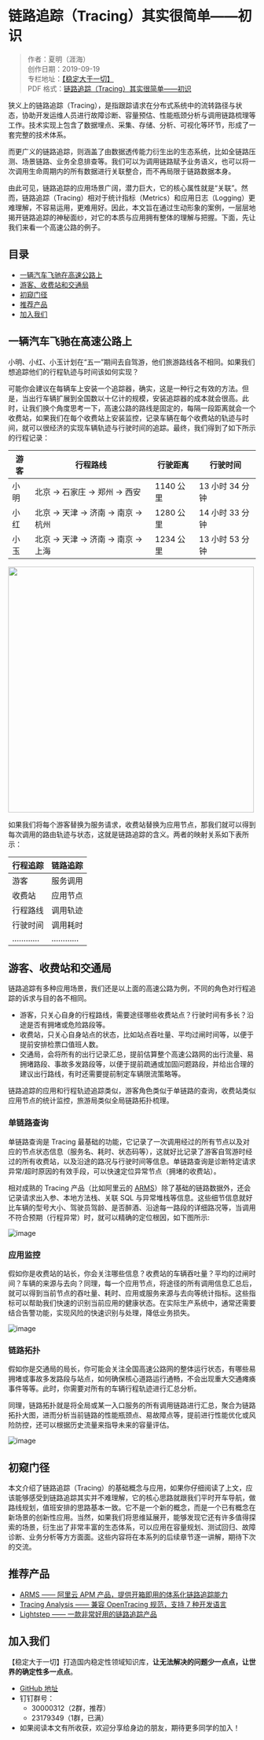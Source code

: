 # 链路追踪（Tracing）其实很简单——初识

> 作者：夏明（涯海）    
> 创作日期：2019-09-19  
> 专栏地址：[【稳定大于一切】](https://github.com/StabilityMan/StabilityGuide)  
> PDF 格式：[链路追踪（Tracing）其实很简单——初识](https://github.com/StabilityMan/StabilityGuide/blob/master/docs/diagnosis/tracing/pdf/链路追踪（Tracing）其实很简单——初识.pdf)


狭义上的链路追踪（Tracing），是指跟踪请求在分布式系统中的流转路径与状态，协助开发运维人员进行故障诊断、容量预估、性能瓶颈分析与调用链路梳理等工作。技术实现上包含了数据埋点、采集、存储、分析、可视化等环节，形成了一套完整的技术体系。

而更广义的链路追踪，则涵盖了由数据透传能力衍生出的生态系统，比如全链路压测、场景链路、业务全息排查等。我们可以为调用链路赋予业务语义，也可以将一次调用生命周期内的所有数据进行关联整合，而不再局限于链路数据本身。

由此可见，链路追踪的应用场景广阔，潜力巨大，它的核心属性就是“关联”。然而，链路追踪（Tracing）相对于统计指标（Metrics）和应用日志（Logging）更难理解，不容易运用，更难用好。因此，本文旨在通过生动形象的案例，一层层地揭开链路追踪的神秘面纱，对它的本质与应用拥有整体的理解与把握。下面，先让我们来看一个高速公路的例子。


## 目录
- [一辆汽车飞驰在高速公路上](#一辆汽车飞驰在高速公路上)
- [游客、收费站和交通局](#游客收费站和交通局)
- [初窥门径](#初窥门径)
- [推荐产品](#推荐产品)
- [加入我们](#加入我们)

## 一辆汽车飞驰在高速公路上
小明、小红、小玉计划在“五一”期间去自驾游，他们旅游路线各不相同。如果我们想追踪他们的行程轨迹与时间该如何实现？

可能你会建议在每辆车上安装一个追踪器，确实，这是一种行之有效的方法。但是，当出行车辆扩展到全国数以十亿计的规模，安装追踪器的成本就会很高。此时，让我们换个角度思考一下，高速公路的路线是固定的，每隔一段距离就会一个收费站，如果我们在每个收费站上安装监控，记录车辆在每个收费站的轨迹与时间，就可以很经济的实现车辆轨迹与行驶时间的追踪。最终，我们得到了如下所示的行程记录：

|游客|行程路线|行驶距离|行驶时间|
|---|---|----|----|
|小明|北京 -> 石家庄 -> 郑州 -> 西安|1140 公里|13 小时 34 分钟|
|小红|北京 -> 天津 -> 济南 -> 南京 -> 杭州|1280 公里|14 小时 33 分钟|
|小玉|北京 -> 天津 -> 济南 -> 南京 -> 上海|1234 公里|13 小时 53 分钟|

<img src="image/行程追踪.png" width = "500"/>

如果我们将每个游客替换为服务请求，收费站替换为应用节点，那我们就可以得到每次调用的路由轨迹与状态，这就是链路追踪的含义。两者的映射关系如下表所示：

|行程追踪|链路追踪|
|-------|------|
|游客|服务调用|
|收费站|应用节点|
|行程路线|调用轨迹|
|行驶时间|调用耗时|
|…………|…………|



## 游客、收费站和交通局
链路追踪有多种应用场景，我们还是以上面的高速公路为例，不同的角色对行程追踪的诉求与目的各不相同。

* 游客，只关心自身的行程路线，需要途径哪些收费站点？行驶时间有多长？沿途是否有拥堵或危险路段等。
* 收费站，只关心自身站点的状态，比如站点吞吐量、平均过闸时间等，以便于提前安排检票口值班人数。
* 交通局，会将所有的出行记录汇总，提前估算整个高速公路网的出行流量、易拥堵路段、事故多发路段等，以便于提前疏通或加固问题路段，并给出合理的建议出行路线，有时还需要提前制定车辆限流策略等。

链路追踪的应用和行程轨迹追踪类似，游客角色类似于单链路的查询，收费站类似应用节点的统计监控，旅游局类似全局链路拓扑梳理。

### 单链路查询
单链路查询是 Tracing 最基础的功能，它记录了一次调用经过的所有节点以及对应的节点状态信息（服务名、耗时、状态码等），这就好比记录了游客自驾游时经过的所有收费站，以及沿途的路况与行驶时间等信息。单链路查询是诊断特定请求异常/超时原因的有效手段，可以快速定位异常节点（拥堵的收费站）。

相对成熟的 Tracing 产品（比如阿里云的 [ARMS](https://help.aliyun.com/document_detail/64995.html)）除了基础的链路数据外，还会记录请求出入参、本地方法栈、关联 SQL 与异常堆栈等信息。这些细节信息就好比车辆的型号大小、驾驶员驾龄、是否醉酒、沿途每一路段的详细路况等，当调用不符合预期（行程异常）时，就可以精确的定位根因，如下图所示:

![image](image/调用链示意图.png)


### 应用监控
假如你是收费站的站长，你会关注哪些信息？收费站的车辆吞吐量？平均的过闸时间？车辆的来源与去向？同理，每一个应用节点，将途径的所有调用信息汇总后，就可以得到当前节点的吞吐量、耗时、应用或服务来源与去向等统计指标。这些指标可以帮助我们快速的识别当前应用的健康状态。在实际生产系统中，通常还需要结合告警功能，实现风险的快速识别与处理，降低业务损失。

![image](image/应用监控示意图.png)



### 链路拓扑
假如你是交通局的局长，你可能会关注全国高速公路网的整体运行状态，有哪些易拥堵或事故多发路段与站点，如何确保核心道路运行通畅，不会出现重大交通瘫痪事件等等。此时，你需要对所有的车辆行程轨迹进行汇总分析。

同理，链路拓扑就是将全局或某一入口服务的所有调用链路进行汇总，聚合为链路拓扑大图，进而分析当前链路的性能瓶颈点、易故障点等，提前进行性能优化或风险防控，还可以根据历史流量来指导未来的容量评估。

![image](image/链路拓扑示意图.png)


## 初窥门径
本文介绍了链路追踪（Tracing）的基础概念与应用，如果你仔细阅读了上文，应该能够感受到链路追踪其实并不难理解，它的核心思路就跟我们平时开车导航，做路线规划，值班安排的思路基本一致。它不是一个新的概念，而是一个已有概念在新场景的创新性应用。当然，如果我们将思维延展开，能够发现它还有许多值得探索的场景，衍生出了非常丰富的生态体系，可以应用在容量规划、测试回归、故障诊断、业务分析等方方面面。这些内容将在本系列的后续章节逐一讲解，期待下次的交流。


## 推荐产品
* [ARMS —— 阿里云 APM 产品，提供开箱即用的体系化链路追踪能力](https://help.aliyun.com/document_detail/42966.html)
* [Tracing Analysis —— 兼容 OpenTracing 规范，支持 7 种开发语言](https://help.aliyun.com/document_detail/90277.html)
* [Lightstep —— 一款非常好用的链路追踪产品](https://lightstep.com/)


## 加入我们
【稳定大于一切】打造国内稳定性领域知识库，**让无法解决的问题少一点点，让世界的确定性多一点点**。

* [GitHub 地址](https://github.com/StabilityMan/StabilityGuide)
* 钉钉群号：
	* 30000312（2群，推荐）
	* 23179349（1群，已满）
* 如果阅读本文有所收获，欢迎分享给身边的朋友，期待更多同学的加入！























